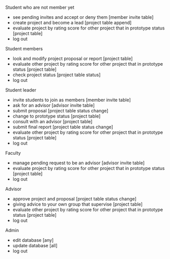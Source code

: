 Student who are not member yet

- see pending invites and accept or deny them [member invite table]
- create project and become a lead [project table append]
- evaluate project by rating score for other project that in prototype status [project table]
- log out

Student members

- look and modify project proposal or report [project table]
- evaluate other project by rating score for other project that in prototype status [project table]
- check project status [project table status]
- log out

Student leader

- invite students to join as members [member invite table]
- ask for an advisor [advisor invite table]
- submit proposal [project table status change]
- change to prototype status [project table]
- consult with an advisor [project table]
- submit final report [project table status change]
- evaluate other project by rating score for other project that in prototype status [project table]
- log out

Faculty

- manage pending request to be an advisor [advisor invite table]
- evaluate project by rating score for other project that in prototype status [project table]
- log out

Advisor

- approve project and proposal [project table status change]
- giving advice to your own group that supervise [project table]
- evaluate other project by rating score for other project that in prototype status [project table]
- log out

Admin

- edit database [any]
- update database [all]
- log out
